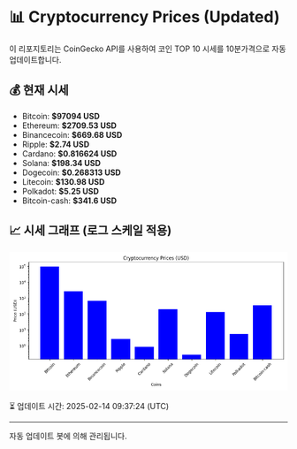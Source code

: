 
# 📊 Cryptocurrency Prices (Updated)

이 리포지토리는 CoinGecko API를 사용하여 코인 TOP 10 시세를 10분가격으로 자동 업데이트합니다.

## 💰 현재 시세
- Bitcoin: **$97094 USD**
- Ethereum: **$2709.53 USD**
- Binancecoin: **$669.68 USD**
- Ripple: **$2.74 USD**
- Cardano: **$0.816624 USD**
- Solana: **$198.34 USD**
- Dogecoin: **$0.268313 USD**
- Litecoin: **$130.98 USD**
- Polkadot: **$5.25 USD**
- Bitcoin-cash: **$341.6 USD**

## 📈 시세 그래프 (로그 스케일 적용)
![Crypto Prices](crypto_prices.png)

⏳ 업데이트 시간: 2025-02-14 09:37:24 (UTC)

---
자동 업데이트 봇에 의해 관리됩니다.
